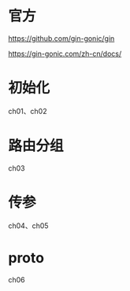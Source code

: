 # 官方

https://github.com/gin-gonic/gin

https://gin-gonic.com/zh-cn/docs/



# 初始化

ch01、ch02



# 路由分组

ch03



# 传参

ch04、ch05



# proto

ch06




